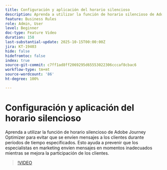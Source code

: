 ```yaml
---
title: Configuración y aplicación del horario silencioso
description: Aprenda a utilizar la función de horario silencioso de Adobe Journey Optimizer para evitar que se envíen mensajes (SMS, correo electrónico, push, WhatsApp) a los clientes durante períodos de tiempo especificados. Esto ayudará a prevenir que los especialistas en marketing envíen mensajes en momentos inadecuados mientras se mejora la participación de los clientes.
feature: Business Rules
role: Admin, User
level: Beginner
doc-type: Feature Video
duration: 158
last-substantial-update: 2025-10-15T00:00:00Z
jira: KT-19403
hide: false
hidefromtoc: false
index: true
source-git-commit: c7ff1ad8ff2069295d65553022306cccaf8cbac6
workflow-type: tm+mt
source-wordcount: '86'
ht-degree: 100%

---
```



# Configuración y aplicación del horario silencioso

Aprenda a utilizar la función de horario silencioso de Adobe Journey Optimizer para evitar que se envíen mensajes a los clientes durante períodos de tiempo especificados. Esto ayuda a prevenir que los especialistas en marketing envíen mensajes en momentos inadecuados mientras se mejora la participación de los clientes.

>[!VIDEO](https://video.tv.adobe.com/v/3475851/?learn=on&enablevpops)
